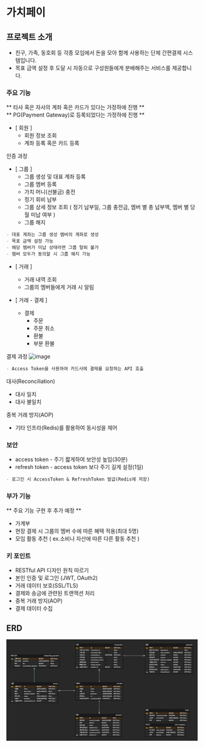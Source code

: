 # 가치페이

## 프로젝트 소개
- 친구, 가족, 동호회 등 각종 모임에서 돈을 모아 함께 사용하는 단체 간편결제 시스템입니다.
- 목표 금액 설정 후 도달 시 자동으로 구성원들에게 분배해주는 서비스를 제공합니다.

### 주요 기능

** 타사 혹은 자사의 계좌 혹은 카드가 있다는 가정하에 진행 **<br>
** PG(Payment Gateway)로 등록되었다는 가정하에 진행 **<br>
- [ 회원 ] 
  - 회원 정보 조회
  - 계좌 등록 혹은 카드 등록

인증 과정


- [ 그룹 ]
  - 그룹 생성 및 대표 계좌 등록
  - 그룹 멤버 등록
  - 가치 머니(선불금) 충전
  - 정기 회비 납부
  - 그룹 상세 정보 조회 ( 정기 납부일, 그룹 충전금, 멤버 별 총 납부액, 멤버 별 당월 미납 여부 )
  - 그룹 해지

```markdown
- 대표 계좌는 그룹 생성 멤버의 계좌로 생성
- 목표 금액 설정 가능
- 해당 멤버가 미납 상태라면 그룹 탈퇴 불가
- 멤버 모두가 동의할 시 그룹 해지 가능
```

- [ 거래 ]
  - 거래 내역 조회
  - 그룹의 멤버들에게 거래 시 알림

- [ 거래 - 결제 ]
  - 결제
    - 주문
    - 주문 취소
    - 환불
    - 부분 환불
    
결제 과정
    ![image](assets/payment_flowchart.png)
```markdown
- Access Token을 사용하여 카드사에 결제를 요청하는 API 호출
```

대사(Reconciliation)    
- 대사 일치
- 대사 불일치

중복 거래 방지(AOP)
- 기타 인프라(Redis)를 활용하여 동시성을 제어

### 보안 
- access token - 주기 짧게하여 보안성 높임(30분)
- refresh token - access token 보다 주기 길게 설정(1일)

```markdown
- 로그인 시 AccessToken & RefreshToken 발급(Redis에 저장)
```

### 부가 기능 
** 주요 기능 구현 후 추가 예정 **
- 가계부
- 현장 결제 시 그룹의 멤버 수에 따른 혜택 적용(최대 5명)
- 모임 활동 추천 ( ex.소비나 자산에 따른 다른 활동 추천 )

### 키 포인트 
- RESTful API 디자인 원칙 따르기
- 본인 인증 및 로그인 (JWT, OAuth2)
- 거래 데이터 보호(SSL/TLS)
- 결제와 송금에 관련된 트랜잭션 처리
- 중복 거래 방지(AOP)
- 결제 데이터 수집

## ERD
![image](assets/erd.png)

[//]: # ([ 은행 ])

[//]: # (- [ 금융 상품 ])

[//]: # (  - 예적금)

[//]: # (    - 예금)

[//]: # (    ```markdown)

[//]: # (    예금 목표 설정 가능)

[//]: # (    )
[//]: # (    ```)

[//]: # (    - 적금)

[//]: # (    ```markdown)

[//]: # (    만기 목표 금액 도달 시 알림 및 멤버들에게 금액&#40;이자 포함&#41; 자동 분배.)

[//]: # (- 금융 상품 추천)
[//]: # (    ```)